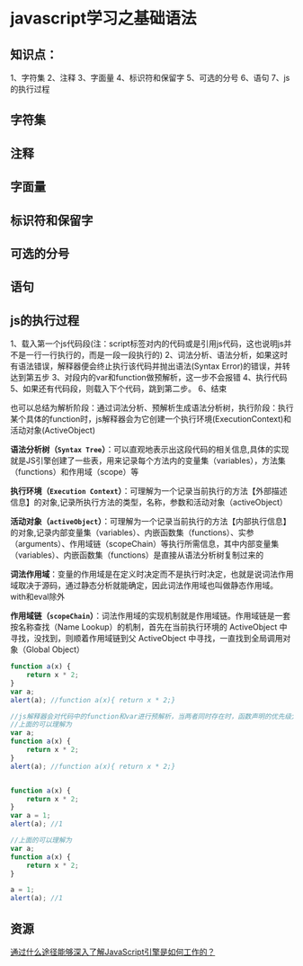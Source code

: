 # javascript学习之基础语法

## 知识点：
1、字符集
2、注释
3、字面量
4、标识符和保留字
5、可选的分号
6、语句
7、js的执行过程

## 字符集

## 注释

## 字面量

## 标识符和保留字

## 可选的分号

## 语句

## js的执行过程
1、载入第一个js代码段(注：script标签对内的代码或是引用js代码，这也说明js并不是一行一行执行的，而是一段一段执行的)
2、词法分析、语法分析，如果这时有语法错误，解释器便会终止执行该代码并抛出语法(Syntax Error)的错误，并转达到第五步
3、对段内的var和function做预解析，这一步不会报错
4、执行代码
5、如果还有代码段，则载入下个代码，跳到第二步。
6、结束

也可以总结为解析阶段：通过词法分析、预解析生成语法分析树，执行阶段：执行某个具体的function时，js解释器会为它创建一个执行环境(ExecutionContext)和活动对象(ActiveObject)

**语法分析树（`Syntax Tree`）**：可以直观地表示出这段代码的相关信息,具体的实现就是JS引擎创建了一些表，用来记录每个方法内的变量集（variables），方法集（functions）和作用域（scope）等

**执行环境（`Execution Context`）**：可理解为一个记录当前执行的方法【外部描述信息】的对象,记录所执行方法的类型，名称，参数和活动对象（activeObject）

**活动对象（`activeObject`）**：可理解为一个记录当前执行的方法【内部执行信息】的对象,记录内部变量集（variables）、内嵌函数集（functions）、实参（arguments）、作用域链（scopeChain）等执行所需信息，其中内部变量集（variables）、内嵌函数集（functions）是直接从语法分析树复制过来的

**词法作用域**：变量的作用域是在定义时决定而不是执行时决定，也就是说词法作用域取决于源码，通过静态分析就能确定，因此词法作用域也叫做静态作用域。 with和eval除外

**作用域链（`scopeChain`）**：词法作用域的实现机制就是作用域链。作用域链是一套按名称查找（Name Lookup）的机制，首先在当前执行环境的 ActiveObject 中寻找，没找到，则顺着作用域链到父 ActiveObject 中寻找，一直找到全局调用对象（Global Object）

```javascript
function a(x) {  
    return x * 2;  
}  
var a;  
alert(a); //function a(x){ return x * 2;}

//js解释器会对代码中的function和var进行预解析，当两者同时存在时，函数声明的优先级大于变量声明，而且如果变量只声明而没有赋值的话，便会覆盖它。
//上面的可以理解为
var a;
function a(x) {  
    return x * 2;  
}
alert(a); //function a(x){ return x * 2;}


function a(x) {  
    return x * 2;  
}  
var a = 1;  
alert(a); //1

//上面的可以理解为
var a;
function a(x) {  
    return x * 2;  
}

a = 1;
alert(a); //1
```

## 资源
[通过什么途径能够深入了解JavaScript引擎是如何工作的？](http://www.jianshu.com/p/3bd3a822f989)

